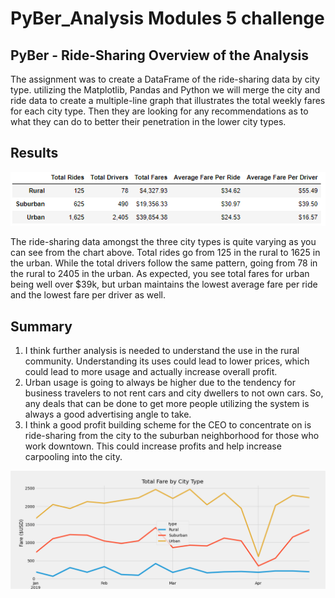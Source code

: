 # PyBer_Analysis Modules 5 challenge

## PyBer - Ride-Sharing Overview of the Analysis

The assignment was to create a DataFrame of the ride-sharing data by city type.  utilizing the Matplotlib, Pandas and Python we will merge the city and ride data to create a multiple-line graph that illustrates the total weekly fares for each city type.  Then they are looking for any recommendations as to what they can do to better their penetration in the lower city types.

## Results

![Pyber_Fare_DataFrame](https://github.com/Normanfamdamly/PyBer_Analysis/blob/main/Analysis/PyBer_DataFrame.png)
  
The ride-sharing data amongst the three city types is quite varying as you can see from the chart above.  Total rides go from 125 in the rural to 1625 in the urban.  While the total drivers follow the same pattern, going from 78 in the rural to 2405 in the urban.  As expected, you see total fares for urban being well over $39k, but urban maintains the lowest average fare per ride and the lowest fare per driver as well.   


## Summary

 1. I think further analysis is needed to understand the use in the rural community.  Understanding its uses could lead to lower prices, which could lead to more usage and actually increase overall profit. 
 2. Urban usage is going to always be higher due to the tendency for business travelers to not rent cars and city dwellers to not own cars. So, any deals that can be done to get more people utilizing the system is always a good advertising angle to take. 
 3. I think a good profit building scheme for the CEO to concentrate on is ride-sharing from the city to the suburban neighborhood for those who work downtown. This could increase profits and help increase carpooling into the city.
 
![PyBer_fare_summary](https://github.com/Normanfamdamly/PyBer_Analysis/blob/main/Analysis/PyBer_fare_summary.png)
